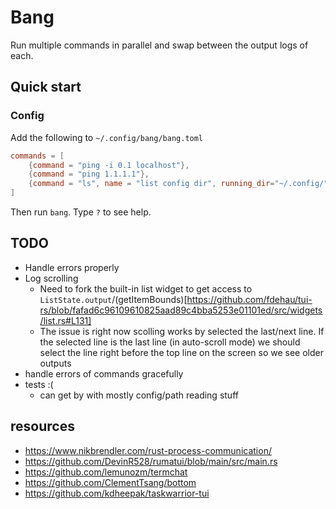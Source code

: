 # Bang

Run multiple commands in parallel and swap between the output logs of each.


## Quick start

### Config

Add the following to `~/.config/bang/bang.toml`
```toml
commands = [
    {command = "ping -i 0.1 localhost"},
    {command = "ping 1.1.1.1"},
    {command = "ls", name = "list config dir", running_dir="~/.config/"},
]
```

Then run `bang`. Type `?` to see help.

## TODO
- Handle errors properly
- Log scrolling
  - Need to fork the built-in list widget to get access to `ListState.output`/(getItemBounds)[https://github.com/fdehau/tui-rs/blob/fafad6c96109610825aad89c4bba5253e01101ed/src/widgets/list.rs#L131]
  - The issue is right now scolling works by selected the last/next line. If the selected line is the last line (in auto-scroll mode) we should select the line right before the top line on the screen so we see older outputs
- handle errors of commands gracefully
- tests :(
  - can get by with mostly config/path reading stuff


## resources
- https://www.nikbrendler.com/rust-process-communication/
- https://github.com/DevinR528/rumatui/blob/main/src/main.rs
- https://github.com/lemunozm/termchat
- https://github.com/ClementTsang/bottom
- https://github.com/kdheepak/taskwarrior-tui
